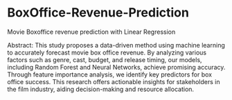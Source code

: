 # BoxOffice-Revenue-Prediction
Movie Boxoffice revenue prediction with Linear Regression 


Abstract:
This study proposes a data-driven method using machine learning to accurately forecast movie box office revenue. By analyzing various factors such as genre, cast, budget, and release timing, our models, including Random Forest and Neural Networks, achieve promising accuracy. Through feature importance analysis, we identify key predictors for box office success. This research offers actionable insights for stakeholders in the film industry, aiding decision-making and resource allocation.
